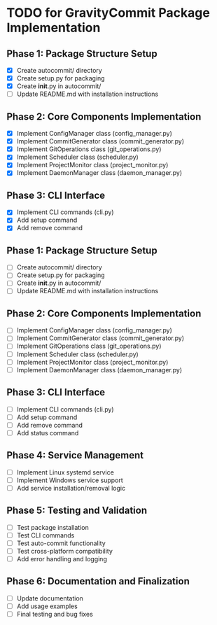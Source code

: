 # TODO for GravityCommit Package Implementation

## Phase 1: Package Structure Setup
- [x] Create autocommit/ directory
- [x] Create setup.py for packaging
- [x] Create __init__.py in autocommit/
- [ ] Update README.md with installation instructions

## Phase 2: Core Components Implementation
- [x] Implement ConfigManager class (config_manager.py)
- [x] Implement CommitGenerator class (commit_generator.py)
- [x] Implement GitOperations class (git_operations.py)
- [x] Implement Scheduler class (scheduler.py)
- [x] Implement ProjectMonitor class (project_monitor.py)
- [x] Implement DaemonManager class (daemon_manager.py)

## Phase 3: CLI Interface
- [x] Implement CLI commands (cli.py)
- [x] Add setup command
- [x] Add remove command
## Phase 1: Package Structure Setup
- [ ] Create autocommit/ directory
- [ ] Create setup.py for packaging
- [ ] Create __init__.py in autocommit/
- [ ] Update README.md with installation instructions

## Phase 2: Core Components Implementation
- [ ] Implement ConfigManager class (config_manager.py)
- [ ] Implement CommitGenerator class (commit_generator.py)
- [ ] Implement GitOperations class (git_operations.py)
- [ ] Implement Scheduler class (scheduler.py)
- [ ] Implement ProjectMonitor class (project_monitor.py)
- [ ] Implement DaemonManager class (daemon_manager.py)

## Phase 3: CLI Interface
- [ ] Implement CLI commands (cli.py)
- [ ] Add setup command
- [ ] Add remove command
- [ ] Add status command

## Phase 4: Service Management
- [ ] Implement Linux systemd service
- [ ] Implement Windows service support
- [ ] Add service installation/removal logic

## Phase 5: Testing and Validation
- [ ] Test package installation
- [ ] Test CLI commands
- [ ] Test auto-commit functionality
- [ ] Test cross-platform compatibility
- [ ] Add error handling and logging

## Phase 6: Documentation and Finalization
- [ ] Update documentation
- [ ] Add usage examples
- [ ] Final testing and bug fixes
